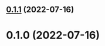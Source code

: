 ## [0.1.1](https://github.com/3h4x/movies-organizer/compare/v0.1.0...v0.1.1) (2022-07-16)



# 0.1.0 (2022-07-16)



